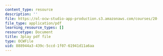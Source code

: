 ```yaml
---
content_type: resource
description: ''
file: https://ol-ocw-studio-app-production.s3.amazonaws.com/courses/20-219-becoming-the-next-bill-nye-writing-and-hosting-the-educational-show-january-iap-2015/888944a3439c5ccd1f0761941d11a6aa_gw72dwjRcqE.pdf
file_type: application/pdf
learning_resource_types: []
resourcetype: Document
title: 3play pdf file
type: OCWFile
uid: 888944a3-439c-5ccd-1f07-61941d11a6aa
---
```

